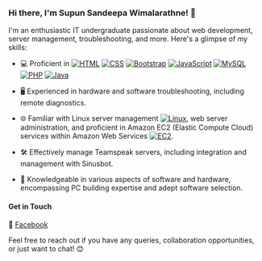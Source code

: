 ### Hi there, I'm Supun Sandeepa Wimalarathne! 👋

I'm an enthusiastic IT undergraduate passionate about web development, server management, troubleshooting, and more. Here's a glimpse of my skills:

- 💻 Proficient in 
[![HTML](https://skillicons.dev/icons?i=html)](https://skillicons.dev/icons?i=html)
[![CSS](https://skillicons.dev/icons?i=css)](https://skillicons.dev/icons?i=css)
[![Bootstrap](https://skillicons.dev/icons?i=bootstrap)](https://skillicons.dev/icons?i=bootstrap)
[![JavaScript](https://skillicons.dev/icons?i=javascript)](https://skillicons.dev/icons?i=javascript)
[![MySQL](https://skillicons.dev/icons?i=mysql)](https://skillicons.dev/icons?i=mysql)
[![PHP](https://skillicons.dev/icons?i=php)](https://skillicons.dev/icons?i=php)
[![Java](https://skillicons.dev/icons?i=java)](https://skillicons.dev/icons?i=java)

- 🖥️ Experienced in hardware and software troubleshooting, including remote diagnostics.
- 🌐 Familiar with Linux server management [![Linux](https://skillicons.dev/icons?i=linux)](https://skillicons.dev/icons?i=linux), web server administration, and proficient in Amazon EC2 (Elastic Compute Cloud) services within Amazon Web Services [![EC2](https://skillicons.dev/icons?i=aws)](https://skillicons.dev/icons?i=aws).
- 🛠️ Effectively manage Teamspeak servers, including integration and management with Sinusbot.
- 📡 Knowledgeable in various aspects of software and hardware, encompassing PC building expertise and adept software selection.

#### Get in Touch

🔗 [Facebook](https://facebook.com/supun.sandeepa.100) 

Feel free to reach out if you have any queries, collaboration opportunities, or just want to chat! 😊

